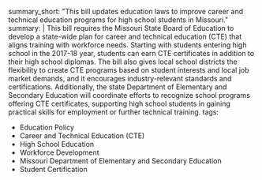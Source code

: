 summary_short: "This bill updates education laws to improve career and technical education programs for high school students in Missouri."
summary: |
  This bill requires the Missouri State Board of Education to develop a state-wide plan for career and technical education (CTE) that aligns training with workforce needs. Starting with students entering high school in the 2017-18 year, students can earn CTE certificates in addition to their high school diplomas. The bill also gives local school districts the flexibility to create CTE programs based on student interests and local job market demands, and it encourages industry-relevant standards and certifications. Additionally, the state Department of Elementary and Secondary Education will coordinate efforts to recognize school programs offering CTE certificates, supporting high school students in gaining practical skills for employment or further technical training.
tags:
  - Education Policy
  - Career and Technical Education (CTE)
  - High School Education
  - Workforce Development
  - Missouri Department of Elementary and Secondary Education
  - Student Certification
